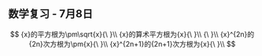 ## 数学复习 - 7月8日

$$
{x}的平方根为\pm\sqrt{x}{\ }\\
{x}的算术平方根为{x}{\ }\\
{\ }\\
{x}^{2n}的{2n}次方根为\pm{x}{\ }\\
{x}^{2n+1}的{2n+1}次方根为{x}{\ }\\
$$

